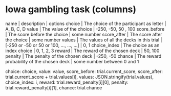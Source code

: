 # Iowa gambling task (columns)

name            | description                                                                                       | options 
choice          | The choice of the participant as letter   | A, B, C, D
value           | The value of the choice                   | -250, -50, 50 , 100
score_before    | The score before the choice               | some number
score_after     | The score after the choice                | some number
values          | The values of all the decks in this trial | [-250 or -50 or 50 or 100, ..., ..., ...]                                               | 0, 1
choice_index    | The choice as an index choice             | 0, 1, 2, 3
reward          | The reward of the chosen deck             | 50, 100
penalty         | The penalty of the chosen deck            | -250, -50
chance          | The reward probability of the chosen deck | some number between 0 and 1

choice: choice,
                    value: value,
                    score_before: trial.current_score,
                    score_after: trial.current_score + trial.values[i],
                    values: JSON.stringify(trial.values),
                    choice_index: i,
                    reward: trial.reward_penalty[i][0],
                    penalty: trial.reward_penalty[i][1],
                    chance: trial.chance
